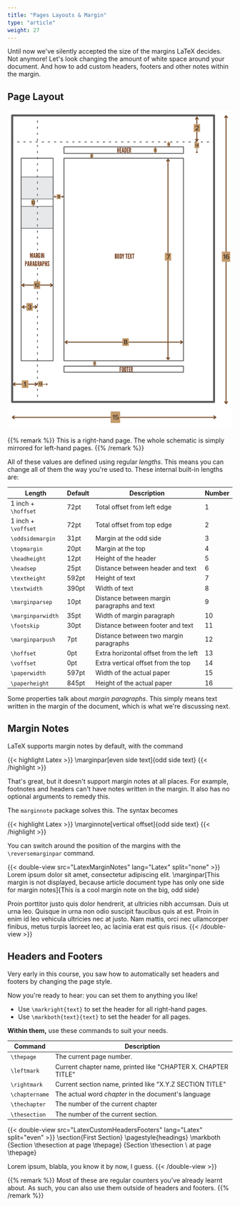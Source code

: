```yaml
---
title: "Pages Layouts & Margin"
type: "article"
weight: 27
---
```


Until now we've silently accepted the size of the margins LaTeX decides. Not anymore! Let's look changing the amount of white space around your document. And how to add custom headers, footers and other notes within the margin.

## Page Layout

![Schematic of all the different lengths and margins used for a default page](LatexPageLayout.webp)

{{% remark %}}
This is a right-hand page. The whole schematic is simply mirrored for left-hand pages.
{{% /remark %}}

All of these values are defined using regular _lengths_. This means you can change all of them the way you're used to. These internal built-in lengths are:

| Length                 | Default   | Description                                   | Number |
| ---------------------- | --------- | --------------------------------------------- | --------  |
| 1 inch + `\hoffset`   | 72pt      | Total offset from left edge                  |  1 |
| 1 inch + `\voffset`   | 72pt      | Total offset from top edge                   |  2 |
| `\oddsidemargin`      | 31pt      | Margin at the odd side                       |  3 |
| `\topmargin`          | 20pt      | Margin at the top                            |  4 |
| `\headheight`         | 12pt      | Height of the header                         |  5 |
| `\headsep`            | 25pt      | Distance between header and text             |  6 |
| `\textheight`         | 592pt     | Height of text                               |  7 |
| `\textwidth`          | 390pt     | Width of text                                |  8 |
| `\marginparsep`       | 10pt      | Distance between margin paragraphs and text  |  9 |
| `\marginparwidth`     | 35pt      | Width of margin paragraph                    |  10 |
| `\footskip`           | 30pt      | Distance between footer and text             |  11 |
| `\marginparpush`      | 7pt       | Distance between two margin paragraphs       |  12 |
| `\hoffset`            | 0pt       | Extra horizontal offset from the left        |  13 |
| `\voffset`            | 0pt       | Extra vertical offset from the top           |  14 |
| `\paperwidth`         | 597pt     | Width of the actual paper                    |  15 |
| `\paperheight`        | 845pt     | Height of the actual paper                   |  16 |

Some properties talk about *margin paragraphs*. This simply means text written in the margin of the document, which is what we're discussing next.

## Margin Notes

LaTeX supports margin notes by default, with the command

{{< highlight Latex >}}
\marginpar[even side text]{odd side text}
{{< /highlight >}}

That's great, but it doesn't support margin notes at all places. For example, footnotes and headers can't have notes written in the margin. It also has no optional arguments to remedy this.

The `marginnote` package solves this. The syntax becomes

{{< highlight Latex >}}
\marginnote[vertical offset]{odd side text}
{{< /highlight >}}

You can switch around the position of the margins with the `\reversemarginpar` command.

{{< double-view src="LatexMarginNotes" lang="Latex" split="none" >}}
Lorem ipsum dolor sit amet, consectetur adipiscing elit. \marginpar[This margin is not displayed, because article document type has only one side for margin notes]{This is a cool margin note on the big, odd side} 

Proin porttitor justo quis dolor hendrerit, at ultricies nibh accumsan. Duis ut urna leo. Quisque in urna non odio suscipit faucibus quis at est. Proin in enim id leo vehicula ultricies nec at justo. Nam mattis, orci nec ullamcorper finibus, metus turpis laoreet leo, ac lacinia erat est quis risus.
{{< /double-view >}}

## Headers and Footers

Very early in this course, you saw how to automatically set headers and footers by changing the page style. 

Now you're ready to hear: you can set them to anything you like!

* Use `\markright{text}` to set the header for all right-hand pages. 
* Use `\markboth{text}{text}` to set the header for all pages.

**Within them,** use these commands to suit your needs.

| Command           | Description |
| ----------------- | -------------- |
| `\thepage`       | The current page number. |
| `\leftmark`     |  Current chapter name, printed like "CHAPTER X. CHAPTER TITLE" |
| `\rightmark`    |  Current section name, printed like "X.Y.Z SECTION TITLE" |
| `\chaptername`  |  The actual word *chapter* in the document's language |
| `\thechapter`   |  The number of the current chapter |
| `\thesection`   |  The number of the current section. |

{{< double-view src="LatexCustomHeadersFooters" lang="Latex" split="even" >}}
\section{First Section}
\pagestyle{headings}
\markboth
    {Section \thesection at page \thepage}
    {Section \thesection \ at page \thepage} 

Lorem ipsum, blabla, you know it by now, I guess.
{{< /double-view >}}

{{% remark %}}
Most of these are regular counters you've already learnt about. As such, you can also use them outside of headers and footers.
{{% /remark %}}